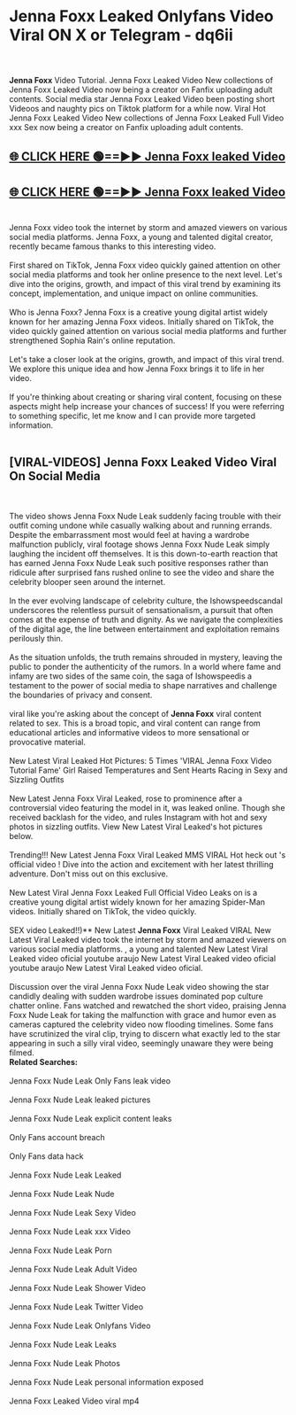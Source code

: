 <h1> Jenna Foxx Leaked Onlyfans Video Viral ON X or Telegram - dq6ii </h1>

# 
<br>
<strong>Jenna Foxx</strong> Video Tutorial. Jenna Foxx Leaked Video New collections of  Jenna Foxx Leaked Video now being a creator on Fanfix uploading adult contents. Social media star Jenna Foxx Leaked Video been posting short Videoos and naughty pics on Tiktok platform for a while now. Viral Hot Jenna Foxx Leaked Video New collections of Jenna Foxx Leaked Full Video xxx Sex now being a creator on Fanfix uploading adult contents.
<br>

## [🌐 CLICK HERE 🟢==►► Jenna Foxx leaked Video ](https://onlyclips.site?title=Jenna_Foxx&ref=git)


## [🌐 CLICK HERE 🟢==►► Jenna Foxx leaked Video ](https://onlyclips.site?title=Jenna_Foxx&ref=git)

<br>
Jenna Foxx video took the internet by storm and amazed viewers on various social media platforms. Jenna Foxx, a young and talented digital creator, recently became famous thanks to this interesting video.
<br><br>
First shared on TikTok, Jenna Foxx video quickly gained attention on other social media platforms and took her online presence to the next level. Let's dive into the origins, growth, and impact of this viral trend by examining its concept, implementation, and unique impact on online communities.
<br><br>
Who is Jenna Foxx? Jenna Foxx is a creative young digital artist widely known for her amazing Jenna Foxx videos. Initially shared on TikTok, the video quickly gained attention on various social media platforms and further strengthened Sophia Rain's online reputation.
<br><br>
Let's take a closer look at the origins, growth, and impact of this viral trend. We explore this unique idea and how Jenna Foxx brings it to life in her video.
<br><br>
If you're thinking about creating or sharing viral content, focusing on these aspects might help increase your chances of success! If you were referring to something specific, let me know and I can provide more targeted information.
<br><br>
<h2>[VIRAL-VIDEOS] Jenna Foxx Leaked Video Viral On Social Media</h2>
<br><br>
The video shows Jenna Foxx Nude Leak suddenly facing trouble with their outfit coming undone while casually walking about and running errands. Despite the embarrassment most would feel at having a wardrobe malfunction publicly, viral footage shows Jenna Foxx Nude Leak simply laughing the incident off themselves. It is this down-to-earth reaction that has earned Jenna Foxx Nude Leak such positive responses rather than ridicule after surprised fans rushed online to see the video and share the celebrity blooper seen around the internet.
<br><br>
In the ever evolving landscape of celebrity culture, the Ishowspeedscandal underscores the relentless pursuit of sensationalism, a pursuit that often comes at the expense of truth and dignity. As we navigate the complexities of the digital age, the line between entertainment and exploitation remains perilously thin.
<br><br>
As the situation unfolds, the truth remains shrouded in mystery, leaving the public to ponder the authenticity of the rumors. In a world where fame and infamy are two sides of the same coin, the saga of Ishowspeedis a testament to the power of social media to shape narratives and challenge the boundaries of privacy and consent.
<br><br>
viral like you're asking about the concept of <strong>Jenna Foxx</strong> viral content related to sex. This is a broad topic, and viral content can range from educational articles and informative videos to more sensational or provocative material.
<br><br>
New Latest Viral Leaked Hot Pictures: 5 Times 'VIRAL Jenna Foxx Video Tutorial Fame' Girl Raised Temperatures and Sent Hearts Racing in Sexy and Sizzling Outfits
<br><br>
New Latest Jenna Foxx Viral Leaked, rose to prominence after a controversial video featuring the model in it, was leaked online. Though she received backlash for the video, and rules Instagram with hot and sexy photos in sizzling outfits. View New Latest Viral Leaked's hot pictures below.
<br><br>
Trending!!! New Latest Jenna Foxx Viral Leaked MMS VIRAL Hot heck out 's official video ! Dive into the action and excitement with her latest thrilling adventure. Don't miss out on this exclusive.
<br><br>
New Latest Viral Jenna Foxx Leaked Full Official Video Leaks on  is a creative young digital artist widely known for her amazing Spider-Man videos. Initially shared on TikTok, the video quickly.
<br><br>
SEX video Leaked!!)** New Latest <strong>Jenna Foxx</strong> Viral Leaked VIRAL New Latest Viral Leaked video took the internet by storm and amazed viewers on various social media platforms. , a young and talented New Latest Viral Leaked video oficial youtube araujo New Latest Viral Leaked video oficial youtube araujo New Latest Viral Leaked video oficial.
<br><br>
Discussion over the viral Jenna Foxx Nude Leak video showing the star candidly dealing with sudden wardrobe issues dominated pop culture chatter online. Fans watched and rewatched the short video, praising Jenna Foxx Nude Leak for taking the malfunction with grace and humor even as cameras captured the celebrity video now flooding timelines. Some fans have scrutinized the viral clip, trying to discern what exactly led to the star appearing in such a silly viral video, seemingly unaware they were being filmed.
<br>
<strong>Related Searches:</strong>
<br><br>
Jenna Foxx Nude Leak Only Fans leak video
<br><br>
Jenna Foxx Nude Leak leaked pictures
<br><br>
Jenna Foxx Nude Leak explicit content leaks
<br><br>
Only Fans account breach
<br><br>
Only Fans data hack
<br><br>
Jenna Foxx Nude Leak Leaked
<br><br>
Jenna Foxx Nude Leak Nude
<br><br>
Jenna Foxx Nude Leak Sexy Video
<br><br>
Jenna Foxx Nude Leak xxx Video
<br><br>
Jenna Foxx Nude Leak Porn
<br><br>
Jenna Foxx Nude Leak Adult Video
<br><br>
Jenna Foxx Nude Leak Shower Video
<br><br>
Jenna Foxx Nude Leak Twitter Video
<br><br>
Jenna Foxx Nude Leak Onlyfans Video
<br><br>
Jenna Foxx Nude Leak Leaks
<br><br>
Jenna Foxx Nude Leak Photos
<br><br>
Jenna Foxx Nude Leak personal information exposed
<br><br>
Jenna Foxx Leaked Video viral mp4